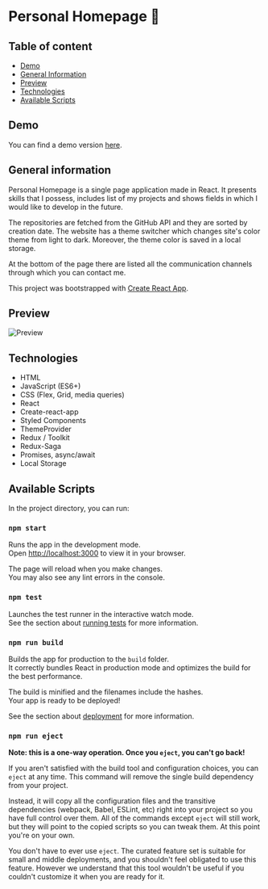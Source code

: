 # Personal Homepage 📇

## Table of content

- [Demo](#demo)
- [General Information](#general-information)
- [Preview](#preview)
- [Technologies](#technologies)
- [Available Scripts](#available-scripts)

## Demo

You can find a demo version [here](https://bartekdbc.github.io/personal-homepage/).

## General information

Personal Homepage is a single page application made in React. It presents skills that I possess, includes list of my projects and shows fields in which I would like to develop in the future.

The repositories are fetched from the GitHub API and they are sorted by creation date. The website has a theme switcher which changes site's color theme from light to dark. Moreover, the theme color is saved in a local storage.

At the bottom of the page there are listed all the communication channels through which you can contact me.

This project was bootstrapped with [Create React App](https://github.com/facebook/create-react-app).

## Preview

![Preview](/Preview.gif)

## Technologies

- HTML
- JavaScript (ES6+)
- CSS (Flex, Grid, media queries)
- React
- Create-react-app
- Styled Components
- ThemeProvider
- Redux / Toolkit
- Redux-Saga
- Promises, async/await
- Local Storage

## Available Scripts

In the project directory, you can run:

### `npm start`

Runs the app in the development mode.\
Open [http://localhost:3000](http://localhost:3000) to view it in your browser.

The page will reload when you make changes.\
You may also see any lint errors in the console.

### `npm test`

Launches the test runner in the interactive watch mode.\
See the section about [running tests](https://facebook.github.io/create-react-app/docs/running-tests) for more information.

### `npm run build`

Builds the app for production to the `build` folder.\
It correctly bundles React in production mode and optimizes the build for the best performance.

The build is minified and the filenames include the hashes.\
Your app is ready to be deployed!

See the section about [deployment](https://facebook.github.io/create-react-app/docs/deployment) for more information.

### `npm run eject`

**Note: this is a one-way operation. Once you `eject`, you can't go back!**

If you aren't satisfied with the build tool and configuration choices, you can `eject` at any time. This command will remove the single build dependency from your project.

Instead, it will copy all the configuration files and the transitive dependencies (webpack, Babel, ESLint, etc) right into your project so you have full control over them. All of the commands except `eject` will still work, but they will point to the copied scripts so you can tweak them. At this point you're on your own.

You don't have to ever use `eject`. The curated feature set is suitable for small and middle deployments, and you shouldn't feel obligated to use this feature. However we understand that this tool wouldn't be useful if you couldn't customize it when you are ready for it.
